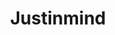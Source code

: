---
title: Justinmind
intro: All-in-one prototyping tool for web and mobile apps.
link: http://www.framer.com
category:
- Wireframing
- Prototyping
image: "/assets/images/justinmind.png"
---